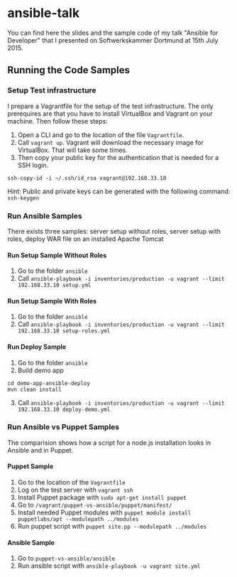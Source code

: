 # ansible-talk

You can find here the slides and the sample code of my talk "Ansible for Developer" that I presented on Softwerkskammer Dortmund at 15th July 2015.

## Running the Code Samples

### Setup Test infrastructure
I prepare a Vagrantfile for the setup of the test infrastructure. The only prerequires are that you have to install VirtualBox and Vagrant on your machine. Then follow these steps:

1. Open a CLI and go to the location of the file `Vagrantfile`.
2. Call `vagrant up`. Vagrant will download the necessary image for VirtualBox. That will take some times.
3. Then copy your public key for the authentication that is needed for a SSH login.
```
ssh-copy-id -i ~/.ssh/id_rsa vagrant@192.168.33.10
```
Hint: Public and private keys can be generated with the following command: `ssh-keygen`

### Run Ansible Samples
There exists three samples: server setup without roles, server setup with roles, deploy WAR file on an installed Apache Tomcat

#### Run Setup Sample Without Roles 

1. Go to the folder `ansible`
2. Call `ansible-playbook -i inventories/production -u vagrant --limit 192.168.33.10 setup.yml`

#### Run Setup Sample With Roles

1. Go to the folder `ansible`
2. Call `ansible-playbook -i inventories/production -u vagrant --limit 192.168.33.10 setup-roles.yml`

#### Run Deploy Sample

1. Go to the folder `ansible`
2. Build demo app 
```
cd demo-app-ansible-deploy
mvn clean install
```
3. Call `ansible-playbook -i inventories/production -u vagrant --limit 192.168.33.10 deploy-demo.yml `

### Run Ansible vs Puppet Samples
The comparision shows how a script for a node.js installation looks in Ansible and in Puppet.

#### Puppet Sample

1. Go to the location of the `Vagrantfile`
2. Log on the test server with `vagrant ssh`
3. Install Puppet package with `sudo apt-get install puppet`
4. Go to `/vagrant/puppet-vs-ansible/puppet/manifest/`
5. Install needed Puppet modules with `puppet module install puppetlabs/apt --modulepath ../modules`
6. Run puppet script with `puppet site.pp --modulepath ../modules`

#### Ansible Sample

1. Go to `puppet-vs-ansible/ansible`
2. Run ansible script with `ansible-playbook -u vagrant site.yml`

